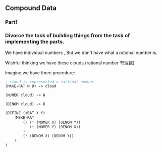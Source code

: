 ## Compound Data

### Part1

### Divorce the task of building things from the task of implementing the parts.

We have individual numbers , But we don't have what a rational number is.

Wishful thinking we have these clouds.(rational number 有理数)

Imagine we have three procedure:

```lisp
; cloud is represented a rational number
(MAKE-RAT N D) -> cloud

(NUMER cloud) -> N

(DENOM cloud) -> D
```

```lisp
(DEFINE (+RAT X Y)
	(MEKE-RAT
    	(+ (* (NUMER X) (DENOM Y))
           (* (NUMER Y) (DENOM X))
        )
    	(* (DENOM X) (DENOM Y))
    )
)
```

